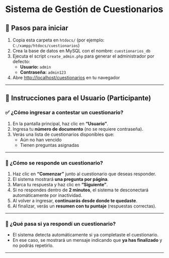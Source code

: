 # Sistema de Gestión de Cuestionarios

## 🚀 Pasos para iniciar

1. Copia esta carpeta en `htdocs/` (por ejemplo: `C:/xampp/htdocs/cuestionarios`)
2. Crea la base de datos en MySQL con el nombre: `cuestionarios_db`
3. Ejecuta el script `create_admin.php` para generar el administrador por defecto:
   - **Usuario:** `admin`
   - **Contraseña:** `admin123`
4. Abre [http://localhost/cuestionarios](http://localhost/cuestionarios) en tu navegador

---

## 👤 Instrucciones para el Usuario (Participante)

### ✅ ¿Cómo ingresar a contestar un cuestionario?

1. En la pantalla principal, haz clic en **“Usuario”**.
2. Ingresa tu **número de documento** (no se requiere contraseña).
3. Verás una lista de cuestionarios disponibles que:
   - Aún no han vencido
   - Tienen preguntas asignadas

---

### 🧩 ¿Cómo se responde un cuestionario?

1. Haz clic en **“Comenzar”** junto al cuestionario que deseas responder.
2. El sistema mostrará **una pregunta por página**.
3. Marca tu respuesta y haz clic en **“Siguiente”**.
4. Si no respondes dentro de **2 minutos**, el sistema te desconectará automáticamente por inactividad.
5. Al volver a ingresar, **continuarás desde donde te quedaste**.
6. Al finalizar, verás un **resumen con tu puntaje** (respuestas correctas).

---

### 🚫 ¿Qué pasa si ya respondí un cuestionario?

- El sistema detecta automáticamente si ya completaste el cuestionario.
- En ese caso, se mostrará un mensaje indicando que **ya has finalizado** y no podrás repetirlo.

---
